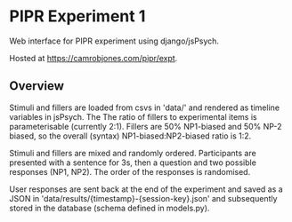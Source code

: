 
# PIPR Experiment 1

Web interface for PIPR experiment using django/jsPsych.

Hosted at https://camrobjones.com/pipr/expt.

## Overview

Stimuli and fillers are loaded from csvs in 'data/' and rendered as timeline variables in jsPsych. The The ratio of fillers to experimental items is parameterisable (currently 2:1). Fillers are 50% NP1-biased and 50% NP-2 biased, so the overall (syntax) NP1-biased:NP2-biased ratio is 1:2.

Stimuli and fillers are mixed and randomly ordered. Participants are presented with a sentence for 3s, then a question and two possible responses (NP1, NP2). The order of the responses is randomised.

User responses are sent back at the end of the experiment and saved as a JSON in 'data/results/{timestamp}-{session-key}.json' and subsequently stored in the database (schema defined in models.py).
